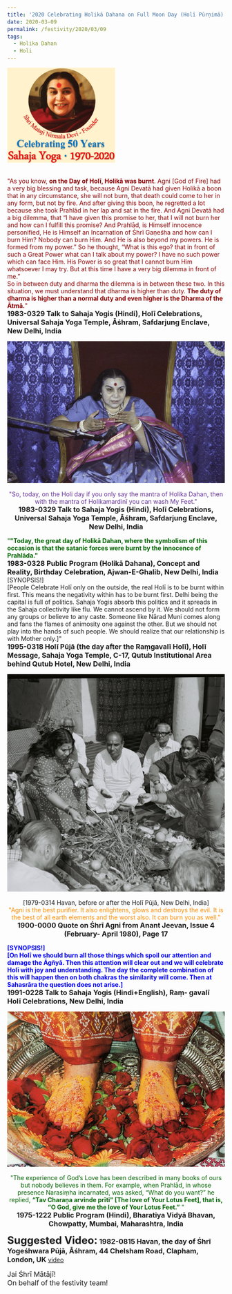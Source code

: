 ```yaml
---
title: '2020 Celebrating Holikā Dahana on Full Moon Day (Holī Pūrṇimā)'
date: 2020-03-09
permalink: /festivity/2020/03/09
tags:
  - Holika Dahan
  - Holi
---
```


<div style="text-align: left"><img src="/images/image00.png" width="250" /></div><br>

<p>
<font color="DarkRed">"As you know, <b>on the Day of Holī, Holikā was burnt</b>. Agni [God of Fire] had a very big blessing and task, because Agni Devatā had given Holikā a boon that in any circumstance, she will not burn, that death could come to her in any form, but not by fire. And after giving this boon, he regretted a lot because she took Prahlād in her lap and sat in the fire. And Agni Devatā had a big dilemma, that “I have given this promise to her, that I will not burn her and how can I fulfill this promise? And Prahlād, is Himself innocence personified, He is Himself an Incarnation of Śhrī Gaṇeśha and how can I burn Him? Nobody can burn Him. And He is also beyond my powers. He is formed from my power.” So he thought, “What is this ego? that in front of such a Great Power what can I talk about my power? I have no such power which can face Him. His Power is so great that I cannot burn Him whatsoever I may try. But at this time I have a very big dilemma in front of me.”<br>
So in between duty and dharma the dilemma is in between these two. In this situation, we must understand that dharma is higher than duty. <b>The duty of dharma is higher than a normal duty and even higher is the Dharma of the Ātmā.</b>"</font><br>
<font size="+0"><b>1983-0329 Talk to Sahaja Yogis (Hindi),  Holī Celebrations, Universal Sahaja Yoga Temple, Āśhram, Safdarjung Enclave, New Delhi, India</b></font>
</p>

<div style="text-align: center"><img src="/images/image331.png" /></div>

<p style="text-align:center;">
<font color="RebeccaPurple">"So, today, on the Holi day if you only say the mantra of Holika Dahan, then with the mantra of Holikamardinī you can wash My Feet."</font><br>
<font size="+0"><b>1983-0329 Talk to Sahaja Yogis (Hindi),  Holī Celebrations, Universal Sahaja Yoga Temple, Āśhram, Safdarjung Enclave, New Delhi, India</b></font>
</p>

<p>
<font color="DarkGreen">"<b>"Today, the great day of Holikā Dahan, where the symbolism of this occasion is that the satanic forces were burnt by the innocence of Prahlāda."</b></font><br>
<font size="+0"><b>1983-0328 Public Program (Holikā Dahana), Concept and Reality, Birthday Celebration, Ajwan-E-Ghalib, New Delhi, India</b></font>
[SYNOPSIS!]<br>
[People Celebrate Holī only on the outside, the real Holī is to be burnt within first. This means the negativity within has to be burnt first. Delhi being the capital is full of politics. Sahaja Yogis absorb this politics and it spreads in the Sahaja collectivity like flu. We cannot ascend by it. We should not form any groups or believe to any caste. Someone like Nārad Muni comes along and fans the flames of animosity one against the other. But we should not play into the hands of such people. We should realize that our relationship is with Mother only.]"</font><br>
<font size="+0"><b>1995-0318 Holī Pūjā (the day after the Raṃgavalī Holī), Holī Message, Sahaja Yoga Temple, C-17, Qutub Institutional Area behind Qutub Hotel, New Delhi, India</b></font>
</p>

<div style="text-align: center"><img src="/images/image332.png" /></div>

<p style="text-align:center;">
[1979-0314 Havan, before or after the Holī Pūjā, New Delhi, India]<br>	
<font color="DarkOrange">"Agni is the best purifier. It also enlightens, glows and destroys the evil. It is the best of all earth
elements and the worst also.
It can burn you as well."</font><br>
<font size="+0"><b>1900-0000 Quote on Śhrī Agni from Anant Jeevan, Issue 4 (February-
April 1980), Page 17</b></font>
</p>

<p>
<font color="Blue"><b>[SYNOPSIS!]<br>
[On Holī we should burn all those things which spoil our attention and damage the Āgñyā. Then this attention will clear out and we will celebrate Holī with joy and understanding. The day the complete combination of this will happen then on both chakras the similarity will come. Then at Sahasrāra the question does not arise.]</b></font><br>
<font size="+0"><b>1991-0228 Talk to Sahaja Yogis (Hindi+English), Raṃ- gavalī Holī Celebrations, New Delhi, India</b></font>
</p>

<div style="text-align: center"><img src="/images/image333.png" /></div>

<p style="text-align:center;">
<font color="DarkGreen">"The experience of God’s Love has been described in many books of ours but nobody believes in them. 
For example, when Prahlād, in whose presence Narasiṃha incarnated, was asked, “What do you want?” he replied, 
<b>“Tav Charaṇa arvinde prīti" [The love of Your Lotus Feet], that is, “O God, give me the love of Your Lotus Feet.”</b> "</font><br>	
<font size="+0"><b>1975-1222 Public Program (Hindi), Bharatiya Vidyā Bhavan, Chowpatty, Mumbai, Maharashtra, India</b></font>
</p>	


<font size="+2"><b>Suggested Video:</b></font> 
<font size="+0"><b>1982-0815 Havan, the day of Śhrī Yogeśhwara Pūjā, Āśhram, 44 Chelsham Road, Clapham, London, UK</b></font>
<a href="https://seven-teams.github.io/Videos_Links.html"> video</a><br>

<p>
<font size="+0">Jai Śhrī Mātājī!<br>
On behalf of the festivity team!</font>
</p>